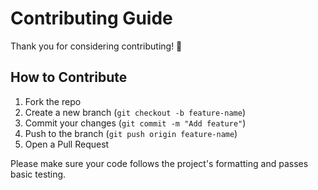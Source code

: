 # Contributing Guide

Thank you for considering contributing! 🙌

## How to Contribute

1. Fork the repo
2. Create a new branch (`git checkout -b feature-name`)
3. Commit your changes (`git commit -m "Add feature"`)
4. Push to the branch (`git push origin feature-name`)
5. Open a Pull Request

Please make sure your code follows the project's formatting and passes basic testing.
